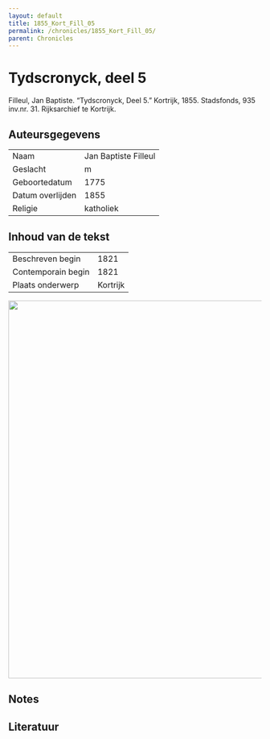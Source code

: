 ```yaml
---
layout: default
title: 1855_Kort_Fill_05
permalink: /chronicles/1855_Kort_Fill_05/
parent: Chronicles
--- 
```



# Tydscronyck, deel 5 

Filleul, Jan Baptiste. “Tydscronyck, Deel 5.” Kortrijk, 1855. Stadsfonds, 935 inv.nr. 31. Rijksarchief te Kortrijk. 

## Auteursgegevens 

| | | 
| --------------- | --------------- | 
| Naam | Jan Baptiste Filleul | 
| Geslacht | m | 
| Geboortedatum | 1775 | 
| Datum overlijden | 1855 | 
| Religie | katholiek | 

## Inhoud van de tekst 

| | | 
| --------------- | --------------- | 
| Beschreven begin | 1821 | 
| Contemporain begin | 1821 | 
| Plaats onderwerp | Kortrijk | 

[<img src="..\..\barplots_chronicles\1855_Kort_Fill_05.jpg" width="750"/>](..\..\barplots_chronicles\1855_Kort_Fill_05.jpg) 

## Notes 

## Literatuur 

